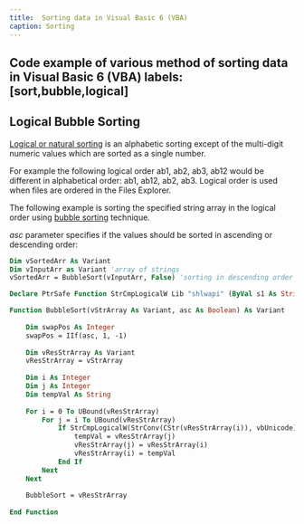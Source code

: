 ```yaml
---
title:  Sorting data in Visual Basic 6 (VBA)
caption: Sorting
---
```

 Code example of various method of sorting data in Visual Basic 6 (VBA)
labels: [sort,bubble,logical]
---
## Logical Bubble Sorting

[Logical or natural sorting](https://en.wikipedia.org/wiki/Natural_sort_order) is an alphabetic sorting except of the multi-digit numeric values which are sorted as a single number.

For example the following logical order ab1, ab2, ab3, ab12 would be different in alphabetical order: ab1, ab12, ab2, ab3. Logical order is used when files are ordered in the Files Explorer.

The following example is sorting the specified string array in the logical order using [bubble sorting](https://en.wikipedia.org/wiki/Bubble_sort) technique.

*asc* parameter specifies if the values should be sorted in ascending or descending order:

~~~ vb
Dim vSortedArr As Variant
Dim vInputArr as Variant 'array of strings
vSortedArr = BubbleSort(vInputArr, False) 'sorting in descending order
~~~

~~~ vb
Declare PtrSafe Function StrCmpLogicalW Lib "shlwapi" (ByVal s1 As String, ByVal s2 As String) As Integer

Function BubbleSort(vStrArray As Variant, asc As Boolean) As Variant
    
    Dim swapPos As Integer
    swapPos = IIf(asc, 1, -1)
    
    Dim vResStrArray As Variant
    vResStrArray = vStrArray
    
    Dim i As Integer
    Dim j As Integer
    Dim tempVal As String
    
    For i = 0 To UBound(vResStrArray)
        For j = i To UBound(vResStrArray)
            If StrCmpLogicalW(StrConv(CStr(vResStrArray(i)), vbUnicode), StrConv(CStr(vResStrArray(j)), vbUnicode)) = swapPos Then
                tempVal = vResStrArray(j)
                vResStrArray(j) = vResStrArray(i)
                vResStrArray(i) = tempVal
            End If
        Next
    Next
    
    BubbleSort = vResStrArray
    
End Function
~~~

